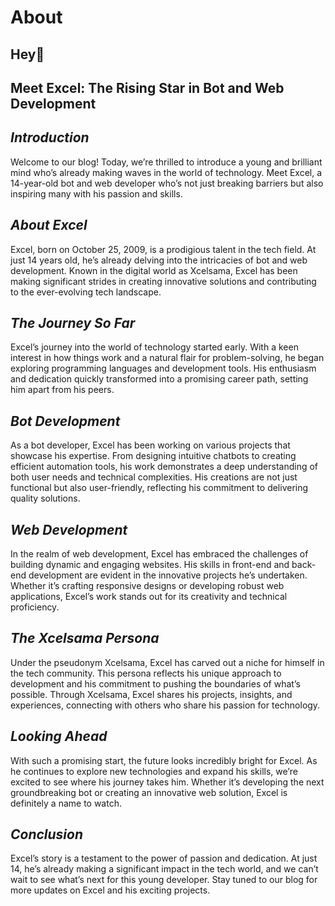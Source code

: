 # About

## Hey👋 

## Meet Excel: The Rising Star in Bot and Web Development

## *Introduction*

Welcome to our blog! Today, we’re thrilled to introduce a young and brilliant mind who’s already making waves in the world of technology. Meet Excel, a 14-year-old bot and web developer who’s not just breaking barriers but also inspiring many with his passion and skills.

## *About Excel*

Excel, born on October 25, 2009, is a prodigious talent in the tech field. At just 14 years old, he’s already delving into the intricacies of bot and web development. Known in the digital world as Xcelsama, Excel has been making significant strides in creating innovative solutions and contributing to the ever-evolving tech landscape.

## *The Journey So Far*

Excel’s journey into the world of technology started early. With a keen interest in how things work and a natural flair for problem-solving, he began exploring programming languages and development tools. His enthusiasm and dedication quickly transformed into a promising career path, setting him apart from his peers.

## *Bot Development*

As a bot developer, Excel has been working on various projects that showcase his expertise. From designing intuitive chatbots to creating efficient automation tools, his work demonstrates a deep understanding of both user needs and technical complexities. His creations are not just functional but also user-friendly, reflecting his commitment to delivering quality solutions.

## *Web Development*

In the realm of web development, Excel has embraced the challenges of building dynamic and engaging websites. His skills in front-end and back-end development are evident in the innovative projects he’s undertaken. Whether it’s crafting responsive designs or developing robust web applications, Excel’s work stands out for its creativity and technical proficiency.

## *The Xcelsama Persona*

Under the pseudonym Xcelsama, Excel has carved out a niche for himself in the tech community. This persona reflects his unique approach to development and his commitment to pushing the boundaries of what’s possible. Through Xcelsama, Excel shares his projects, insights, and experiences, connecting with others who share his passion for technology.

## *Looking Ahead*

With such a promising start, the future looks incredibly bright for Excel. As he continues to explore new technologies and expand his skills, we’re excited to see where his journey takes him. Whether it’s developing the next groundbreaking bot or creating an innovative web solution, Excel is definitely a name to watch.

## *Conclusion*

Excel’s story is a testament to the power of passion and dedication. At just 14, he’s already making a significant impact in the tech world, and we can’t wait to see what’s next for this young developer. Stay tuned to our blog for more updates on Excel and his exciting projects.